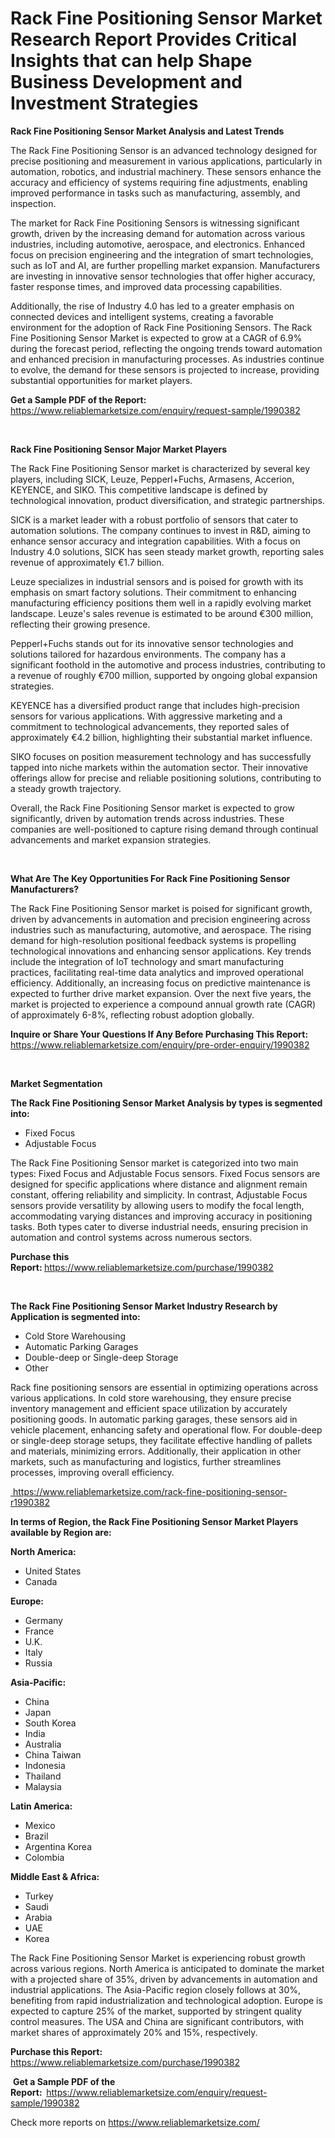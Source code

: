 <p><h1>Rack Fine Positioning Sensor Market Research Report Provides Critical Insights that can help Shape Business Development and Investment Strategies</h1></p><p><strong>Rack Fine Positioning Sensor Market Analysis and Latest Trends</strong></p>
<p><p>The Rack Fine Positioning Sensor is an advanced technology designed for precise positioning and measurement in various applications, particularly in automation, robotics, and industrial machinery. These sensors enhance the accuracy and efficiency of systems requiring fine adjustments, enabling improved performance in tasks such as manufacturing, assembly, and inspection.</p><p>The market for Rack Fine Positioning Sensors is witnessing significant growth, driven by the increasing demand for automation across various industries, including automotive, aerospace, and electronics. Enhanced focus on precision engineering and the integration of smart technologies, such as IoT and AI, are further propelling market expansion. Manufacturers are investing in innovative sensor technologies that offer higher accuracy, faster response times, and improved data processing capabilities.</p><p>Additionally, the rise of Industry 4.0 has led to a greater emphasis on connected devices and intelligent systems, creating a favorable environment for the adoption of Rack Fine Positioning Sensors. The Rack Fine Positioning Sensor Market is expected to grow at a CAGR of 6.9% during the forecast period, reflecting the ongoing trends toward automation and enhanced precision in manufacturing processes. As industries continue to evolve, the demand for these sensors is projected to increase, providing substantial opportunities for market players.</p></p>
<p><strong>Get a Sample PDF of the Report:&nbsp;</strong> <a href="https://www.reliablemarketsize.com/enquiry/request-sample/1990382?utm_campaign=2821&utm_medium=2&utm_source=Github&utm_content=ia&utm_term=02032025&utm_id=rack-fine-positioning-sensor">https://www.reliablemarketsize.com/enquiry/request-sample/1990382</a></p>
<p>&nbsp;</p>
<p><strong>Rack Fine Positioning Sensor Major Market Players</strong></p>
<p><p>The Rack Fine Positioning Sensor market is characterized by several key players, including SICK, Leuze, Pepperl+Fuchs, Armasens, Accerion, KEYENCE, and SIKO. This competitive landscape is defined by technological innovation, product diversification, and strategic partnerships.</p><p>SICK is a market leader with a robust portfolio of sensors that cater to automation solutions. The company continues to invest in R&D, aiming to enhance sensor accuracy and integration capabilities. With a focus on Industry 4.0 solutions, SICK has seen steady market growth, reporting sales revenue of approximately €1.7 billion.</p><p>Leuze specializes in industrial sensors and is poised for growth with its emphasis on smart factory solutions. Their commitment to enhancing manufacturing efficiency positions them well in a rapidly evolving market landscape. Leuze's sales revenue is estimated to be around €300 million, reflecting their growing presence.</p><p>Pepperl+Fuchs stands out for its innovative sensor technologies and solutions tailored for hazardous environments. The company has a significant foothold in the automotive and process industries, contributing to a revenue of roughly €700 million, supported by ongoing global expansion strategies.</p><p>KEYENCE has a diversified product range that includes high-precision sensors for various applications. With aggressive marketing and a commitment to technological advancements, they reported sales of approximately €4.2 billion, highlighting their substantial market influence.</p><p>SIKO focuses on position measurement technology and has successfully tapped into niche markets within the automation sector. Their innovative offerings allow for precise and reliable positioning solutions, contributing to a steady growth trajectory.</p><p>Overall, the Rack Fine Positioning Sensor market is expected to grow significantly, driven by automation trends across industries. These companies are well-positioned to capture rising demand through continual advancements and market expansion strategies.</p></p>
<p>&nbsp;</p>
<p><strong>What Are The Key Opportunities For Rack Fine Positioning Sensor Manufacturers?</strong></p>
<p><p>The Rack Fine Positioning Sensor market is poised for significant growth, driven by advancements in automation and precision engineering across industries such as manufacturing, automotive, and aerospace. The rising demand for high-resolution positional feedback systems is propelling technological innovations and enhancing sensor applications. Key trends include the integration of IoT technology and smart manufacturing practices, facilitating real-time data analytics and improved operational efficiency. Additionally, an increasing focus on predictive maintenance is expected to further drive market expansion. Over the next five years, the market is projected to experience a compound annual growth rate (CAGR) of approximately 6-8%, reflecting robust adoption globally.</p></p>
<p><strong>Inquire or Share Your Questions If Any Before Purchasing This Report:</strong> <a href="https://www.reliablemarketsize.com/enquiry/pre-order-enquiry/1990382?utm_campaign=2821&utm_medium=2&utm_source=Github&utm_content=ia&utm_term=02032025&utm_id=rack-fine-positioning-sensor">https://www.reliablemarketsize.com/enquiry/pre-order-enquiry/1990382</a></p>
<p>&nbsp;</p>
<p><strong>Market Segmentation</strong></p>
<p><strong>The Rack Fine Positioning Sensor Market Analysis by types is segmented into:</strong></p>
<p><ul><li>Fixed Focus</li><li>Adjustable Focus</li></ul></p>
<p><p>The Rack Fine Positioning Sensor market is categorized into two main types: Fixed Focus and Adjustable Focus sensors. Fixed Focus sensors are designed for specific applications where distance and alignment remain constant, offering reliability and simplicity. In contrast, Adjustable Focus sensors provide versatility by allowing users to modify the focal length, accommodating varying distances and improving accuracy in positioning tasks. Both types cater to diverse industrial needs, ensuring precision in automation and control systems across numerous sectors.</p></p>
<p><strong>Purchase this Report:&nbsp;</strong><a href="https://www.reliablemarketsize.com/purchase/1990382?utm_campaign=2821&utm_medium=2&utm_source=Github&utm_content=ia&utm_term=02032025&utm_id=rack-fine-positioning-sensor">https://www.reliablemarketsize.com/purchase/1990382</a></p>
<p>&nbsp;</p>
<p><strong>The Rack Fine Positioning Sensor Market Industry Research by Application is segmented into:</strong></p>
<p><ul><li>Cold Store Warehousing</li><li>Automatic Parking Garages</li><li>Double-deep or Single-deep Storage</li><li>Other</li></ul></p>
<p><p>Rack fine positioning sensors are essential in optimizing operations across various applications. In cold store warehousing, they ensure precise inventory management and efficient space utilization by accurately positioning goods. In automatic parking garages, these sensors aid in vehicle placement, enhancing safety and operational flow. For double-deep or single-deep storage setups, they facilitate effective handling of pallets and materials, minimizing errors. Additionally, their application in other markets, such as manufacturing and logistics, further streamlines processes, improving overall efficiency.</p></p>
<p><a href="https://www.reliablemarketsize.com/rack-fine-positioning-sensor-r1990382?utm_campaign=2821&utm_medium=2&utm_source=Github&utm_content=ia&utm_term=02032025&utm_id=rack-fine-positioning-sensor">&nbsp;https://www.reliablemarketsize.com/rack-fine-positioning-sensor-r1990382</a></p>
<p><strong>In terms of Region, the Rack Fine Positioning Sensor Market Players available by Region are:</strong></p>
<p>
    <p> <strong> North America: </strong>
        <ul>
            <li>United States</li>
            <li>Canada</li>
        </ul>
        </p> 
    <p> <strong> Europe: </strong>
        <ul>
            <li>Germany</li>
            <li>France</li>
            <li>U.K.</li>
            <li>Italy</li>
            <li>Russia</li>
        </ul>
        </p> 
    <p> <strong> Asia-Pacific: </strong>
        <ul>
            <li>China</li>
            <li>Japan</li>
            <li>South Korea</li>
            <li>India</li>
            <li>Australia</li>
            <li>China Taiwan</li>
            <li>Indonesia</li>
            <li>Thailand</li>
            <li>Malaysia</li>
        </ul>
        </p> 
    <p> <strong> Latin America: </strong>
        <ul>
            <li>Mexico</li>
            <li>Brazil</li>
            <li>Argentina Korea</li>
            <li>Colombia</li>
        </ul>
        </p> 
    <p> <strong> Middle East & Africa: </strong>
        <ul>
            <li>Turkey</li>
            <li>Saudi</li>
            <li>Arabia</li>
            <li>UAE</li>
            <li>Korea</li>
        </ul>
    </p>
    </p>
<p><p>The Rack Fine Positioning Sensor Market is experiencing robust growth across various regions. North America is anticipated to dominate the market with a projected share of 35%, driven by advancements in automation and industrial applications. The Asia-Pacific region closely follows at 30%, benefiting from rapid industrialization and technological adoption. Europe is expected to capture 25% of the market, supported by stringent quality control measures. The USA and China are significant contributors, with market shares of approximately 20% and 15%, respectively.</p></p>
<p><strong>Purchase this Report: </strong><a href="https://www.reliablemarketsize.com/purchase/1990382?utm_campaign=2821&utm_medium=2&utm_source=Github&utm_content=ia&utm_term=02032025&utm_id=rack-fine-positioning-sensor">https://www.reliablemarketsize.com/purchase/1990382</a></p>
<p>&nbsp;<strong>Get a Sample PDF of the Report:&nbsp;&nbsp;</strong><a href="https://www.reliablemarketsize.com/enquiry/request-sample/1990382?utm_campaign=2821&utm_medium=2&utm_source=Github&utm_content=ia&utm_term=02032025&utm_id=rack-fine-positioning-sensor">https://www.reliablemarketsize.com/enquiry/request-sample/1990382</a></p>
<p><strong></strong></p>
<p>Check more reports on <a href="https://www.reliablemarketsize.com/?utm_campaign=2821&utm_medium=2&utm_source=Github&utm_content=ia&utm_term=02032025&utm_id=rack-fine-positioning-sensor">https://www.reliablemarketsize.com/</a></p>